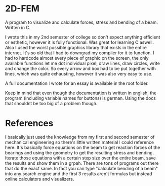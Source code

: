 # 2D-FEM
A program to visualize and calculate forces, stress and bending of a beam. Written in C.

I wrote this in my 2nd semester of college so don't expect anything efficient or esthetic, however it is fully functional. Was great for learning C aswell.
Also I used the worst possible graphics library that exists in the entire internet. It's so old that I had to downgrad my compiler for it to function. I had to hardcode almost every piece of graphic on the screen, the only available functions let me dot individual pixel, draw lines, draw circles, write and change the color. So every arrow and box had to be put together with lines, which was quite exhausting, however it was also very easy to use.

A full documentation I wrote for an essay is available in the root folder.

Keep in mind that even though the documentation is written in english, the program (including variable names for buttons) is german. Using the docs that shouldnt be too big of a problem though.

# References
I basically just used the knowledge from my first and second semester of mechanical engineering so there's little written material I could reference here. It's basically force equations on the beam to get reaction forces of the bearings and using the geometry to get the resulting stress and bending. Iterate those equations with a certain step size over the entire beam, save the results and show them in a grpah. There are tons of programs out there that do the exact same. In fact you can type "calculate bending of a beam" into any search engine and the first 3 results aren't formulas but instead online calculators and visualizers.

